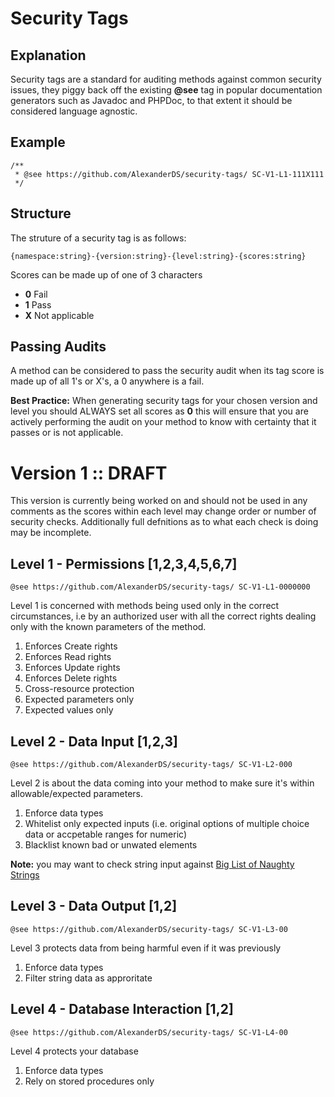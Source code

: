 # Security Tags
## Explanation 
Security tags are a standard for auditing methods against common security issues, they piggy back off the existing **@see** tag in popular documentation generators such as Javadoc and PHPDoc, to that extent it should be considered language agnostic.
## Example 
```
/**
 * @see https://github.com/AlexanderDS/security-tags/ SC-V1-L1-111X111
 */
```
## Structure 
The struture of a security tag is as follows:
```
{namespace:string}-{version:string}-{level:string}-{scores:string}
```
Scores can be made up of one of 3 characters
* **0** Fail
* **1** Pass
* **X** Not applicable

## Passing Audits
A method can be considered to pass the security audit when its tag score is made up of all 1's or X's, a 0 anywhere is a fail.

**Best Practice:** When generating security tags for your chosen version and level you should ALWAYS set all scores as **0** this will ensure that you are actively performing the audit on your method to know with certainty that it passes or is not applicable.
 
# Version 1 :: DRAFT
This version is currently being worked on and should not be used in any comments as the scores within each level may change order or number of security checks. Additionally full defnitions as to what each check is doing may be incomplete.
 
## Level 1 - Permissions [1,2,3,4,5,6,7]
```
@see https://github.com/AlexanderDS/security-tags/ SC-V1-L1-0000000
```
Level 1 is concerned with methods being used only in the correct circumstances, i.e by an authorized user with all the correct rights dealing only with the known parameters of the method.
 
1. Enforces Create rights
2. Enforces Read rights
3. Enforces Update rights
4. Enforces Delete rights
5. Cross-resource protection
6. Expected parameters only
7. Expected values only

## Level 2 - Data Input [1,2,3]
```
@see https://github.com/AlexanderDS/security-tags/ SC-V1-L2-000
```
Level 2 is about the data coming into your method to make sure it's within allowable/expected parameters.

1. Enforce data types
2. Whitelist only expected inputs (i.e. original options of multiple choice data or accpetable ranges for numeric)
3. Blacklist known bad or unwated elements

**Note:** you may want to check string input against [Big List of Naughty Strings](https://github.com/minimaxir/big-list-of-naughty-strings)

## Level 3 - Data Output [1,2]
```
@see https://github.com/AlexanderDS/security-tags/ SC-V1-L3-00
```
Level 3 protects data from being harmful even if it was previously

1. Enforce data types
2. Filter string data as approritate

## Level 4 - Database Interaction [1,2]
```
@see https://github.com/AlexanderDS/security-tags/ SC-V1-L4-00
```
Level 4 protects your database

1. Enforce data types
2. Rely on stored procedures only


